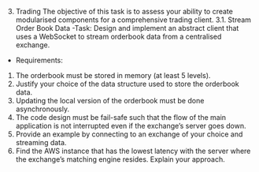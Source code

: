 3. Trading
   The objective of this task is to assess your ability to create modularised components for a comprehensive trading client.
   3.1. Stream Order Book Data
   -Task:
   Design and implement an abstract client that uses a WebSocket to stream orderbook data from
   a centralised exchange.

- Requirements:

1. The orderbook must be stored in memory (at least 5 levels).
2. Justify your choice of the data structure used to store the orderbook data.
3. Updating the local version of the orderbook must be done asynchronously.
4. The code design must be fail-safe such that the flow of the main application is not
   interrupted even if the exchange’s server goes down.
5. Provide an example by connecting to an exchange of your choice and streaming data.
6. Find the AWS instance that has the lowest latency with the server where the exchange’s
   matching engine resides. Explain your approach.
